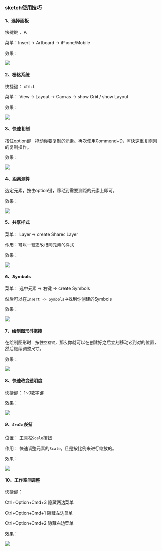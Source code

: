 ### sketch使用技巧

#### 1、选择画板

快捷键： A

菜单：Insert -> Artboard -> iPnone/Mobile

效果：

![](artboard2.gif)


#### 2、栅格系统

快捷键： ctrl+L

菜单： View -> Layout -> Canvas -> show Grid / show Layout

效果：

![](layout.gif)


#### 3、快速复制

按住option键，拖动你要复制的元素。再次使用Commend+D，可快速重复刚刚的复制操作。

效果：

![](duplicate2.gif)


#### 4、距离测算

选定元素，按住option键，移动到需要测距的元素上即可。

效果：

![](measurement2.gif)


#### 5、共享样式

菜单： Layer -> create Shared Layer

作用：可以一键更改相同元素的样式

效果：

![](styles.gif)

#### 6、Symbols

菜单： 选中元素 -> 右键 -> create Symbols

然后可以在`Insert -> Symbols`中找到你创建的Symbols

效果：

![](symbols2.gif)

#### 7、绘制图形时拖拽

在绘制图形时，按住`空格键`，那么你就可以在创建好之后立刻移动它到对的位置，然后继续调整尺寸。

效果：

![](drag2.gif)

#### 8、快速改变透明度

快捷键： 1~0数字键

效果：

![](transparency.gif)


##### 9、`Scale`按钮

位置： 工具栏`Scale`按钮

作用： 快速调整元素的`Scale`，且是按比例来进行缩放的。

效果：

![](scale2.gif)

#### 10、工作空间调整

快捷键：

Ctrl+Option+Cmd+3  隐藏两边菜单

Ctrl+Option+Cmd+1  隐藏左边菜单

Ctrl+Option+Cmd+2  隐藏右边菜单

效果：

![](maximize-space.gif)


